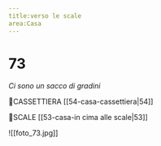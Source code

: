 ```yaml
---
title:verso le scale
area:Casa
---
```

# 73
_Ci sono un sacco di gradini_

👣CASSETTIERA [[54-casa-cassettiera|54]]

👣SCALE [[53-casa-in cima alle scale|53]]

![[foto_73.jpg]]